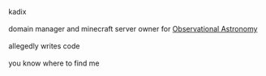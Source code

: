 kadix\
\
domain manager and minecraft server owner for [Observational Astronomy](https://observational.space)\
\
allegedly writes code\
\
you know where to find me

